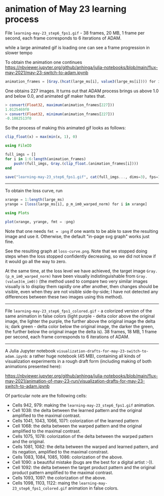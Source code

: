 # animation of May 23 learning process

File `learning-may-23_step6_fps1.gif` - 38 frames, 20 MB, 1 frame per second, each frame corresponds to 6 iterations of ADAM.

while a large animated gif is loading one can see a frame progression in slower tempo

To obtain the animation one continues https://nbviewer.jupyter.org/github/anhinga/julia-notebooks/blob/main/flux-may-2021/may-23-switch-to-adam.ipynb

```julia
animation_frames = [Gray.(hcat(large_ms[i], value3(large_ms[i]))) for i in 1:length(large_ms)] 
```

One obtains 227 images. It turns out that ADAM process brings us above 1.0 and below 0.0, and animated gif maker hates that.

```julia
> convert(Float32, maximum(animation_frames[227]))
1.0125469f0
> convert(Float32, minimum(animation_frames[227]))
-0.1082513f0
```

So the process of making this animated gif looks as follows:

```julia
clip_float(x) = max(min(x, 1), 0)

using FileIO

full_imgs = []
for i in 1:6:length(animation_frames)
    push!(full_imgs, Gray.(clip_float.(animation_frames[i])))
end

save("learning-may-23_step6_fps1.gif", cat(full_imgs..., dims=3), fps=1)
```

---

To obtain the loss curve, run

```julia
xrange = 1:length(large_ms)
yrange = [loss(large_ms[i], p_m_im0_warped_norm) for i in xrange]

using Plots

plot(xrange, yrange, fmt = :png)
```

Note that one needs `fmt = :png` if one wants to be able to save the resulting image and use it.
Otherwise, the default "in-page svg graph" works just fine.

See the resulting graph at `loss-curve.png`. Note that we stopped doing steps when the
loss stopped confidently decreasing, so we did not know if it would go all the way to zero.

At the same time, at the loss level we have achieved, the target image `Gray.(p_m_im0_warped_norm)`
have been visually indistinguishable from `Gray.(value3(m_im0))` (the method used to compare
two very similar images visually is to display them rapidly one after another, then
changes should be visible, even when they are not visible side-by-side; I have not
detected any differences between these two images using this method).

---

File `learning-may-23_step6_fps1_colored.gif` - a colorized version of the same animation in false colors
(light purple - delta color above the original image, the lighter the purple, the further above the original image the delta is;
dark green - delta color below the original image, the darker the green, the further below the original image the delta is). 
38 frames, 18 MB, 1 frame per second, each frame corresponds to 6 iterations of ADAM.

---

A Julia Jupyter notebook `visualization-drafts-for-may-23-switch-to-adam.ipynb`: a rather huge notebook (45 MB),
containing all kinds of visualization experiments in a rough draft form (including making of both animations
presented here):

https://nbviewer.jupyter.org/github/anhinga/julia-notebooks/blob/main/flux-may-2021/animation-of-may-23-run/visualization-drafts-for-may-23-switch-to-adam.ipynb

Of particular note are the following cells:
  * Cells 942, 979: making the `learning-may-23_step6_fps1.gif` animation.
  * Cell 1038: the delta between the learned pattern and the original amplified to the maximal contrast.
  * Cells 1041, 1043, 1066, 1071: colorization of the learned pattern
  * Cell 1068: the delta between the warped pattern and the original amplified to the maximal contrast.
  * Cells 1075, 1078: colorization of the delta between the warped pattern and the original.
  * Cells 1081, 1082: the delta between the warped and learned pattern, and its negation, amplified to the maximal constrast.
  * Cells 1083, 1084, 1085, 1086: colorization of the above.
  * Cell 1090: a beautiful mistake (bugs are the best for a digital artist :-)).
  * Cell 1092: the delta between the target product pattern and the original product pattern amplified to the maximal contrast.
  * Cells 1093, 1097: the colorization of the above.
  * Cells 1098, 1103, 1122: maing the `learning-may-23_step6_fps1_colored.gif` animation in false colors.
